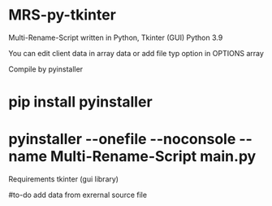 # MRS-py-tkinter
Multi-Rename-Script written in Python, Tkinter (GUI)
Python 3.9 

You can edit client data in array data or add file typ option in OPTIONS array 

Compile by pyinstaller 
# pip install pyinstaller 
# pyinstaller --onefile --noconsole --name Multi-Rename-Script main.py

Requirements tkinter (gui library) 

#to-do add data from exrernal source file 
